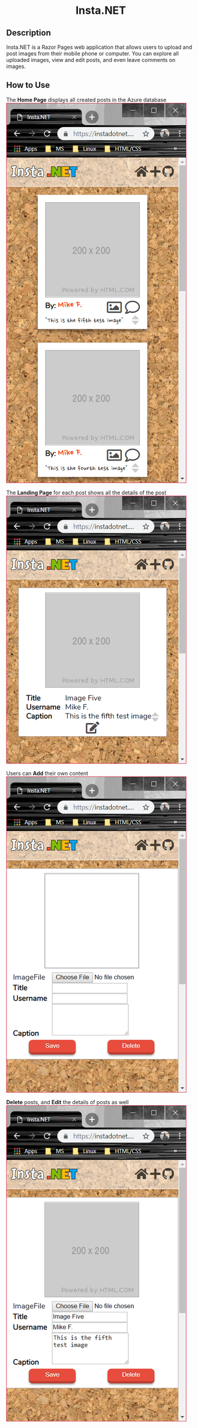 <h1 align="center">Insta.NET</h1>

## Description
Insta.NET is a Razor Pages web application that allows users to upload and post images from their mobile phone or computer. You can explore all uploaded images, view and edit posts, and even leave comments on images. 

## How to Use
The **Home Page** displays all created posts in the Azure database
![Home Page](/Assets/insta_landing_page.PNG)

The **Landing Page** for each post shows all the details of the post
![Landing Page](/Assets/insta_details_page.png)

 Users can **Add** their own content
 ![Add Image Page](/Assets/insta_new_image_page.png)
 
 **Delete** posts, and **Edit** the details of posts as well
  ![Edit/Delete Page](/Assets/insta_edit_page.png)
